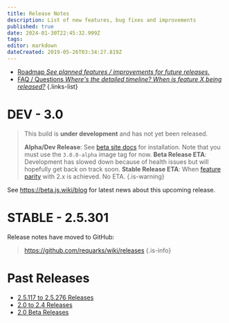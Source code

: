 ```yaml
---
title: Release Notes
description: List of new features, bug fixes and improvements
published: true
date: 2024-01-30T22:45:32.999Z
tags: 
editor: markdown
dateCreated: 2019-05-26T03:34:27.819Z
---
```


- [Roadmap *See planned features / improvements for future releases.*](/releases/roadmap)
- [FAQ / Questions *Where's the detailed timeline? When is feature X being released?*](/releases/about)
{.links-list}

# DEV - 3.0

> This build is **under development** and has not yet been released.
>
> **Alpha/Dev Release**: See [beta site docs](https://beta.js.wiki/docs/install-using-docker) for installation. Note that you must use the `3.0.0-alpha` image tag for now.
> **Beta Release ETA**: Development has slowed down because of health issues but will hopefully get back on track soon.
> **Stable Release ETA**: When [feature parity](https://github.com/requarks/wiki/issues/6844) with 2.x is achieved. No ETA.
{.is-warning}

See https://beta.js.wiki/blog for latest news about this upcoming release.

# STABLE - 2.5.301

Release notes have moved to GitHub:
> https://github.com/requarks/wiki/releases
{.is-info}

# Past Releases

- [2.5.117 to 2.5.276 Releases](/releases/2p5)
- [2.0 to 2.4 Releases](/releases/previous)
- [2.0 Beta Releases](/releases/beta)